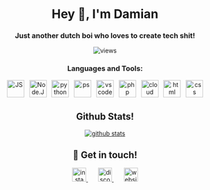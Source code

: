 <h1 align="center">Hey 👋, I'm Damian</h1>
<h3 align="center">Just another dutch boi who loves to create tech shit!</h3>

<p align="center">
  <img src="https://komarev.com/ghpvc/?username=damiankopernl&style=flat-square&label=profile%20views&color=6366f1" alt="views" />
</p>


<h3 align="center">Languages and Tools:</h3>

<p align="center">
  <img width="40px" alt="JS"       src="./assets/javascript.svg" />&nbsp;&nbsp;
  <img width="40px" alt="Node.JS"  src="./assets/nodejs.svg"/>&nbsp;&nbsp;
  <img width="40px" alt="python"   src="./assets/python.svg" />&nbsp;&nbsp;
  <img width="40px" alt="ps"       src="./assets/photoshop.svg" />&nbsp;&nbsp;
  <img width="40px" alt="vs code"  src="./assets/vscode.svg"/>&nbsp;&nbsp;
  <img width="40px" alt="php"      src="./assets/php.svg" />&nbsp;&nbsp;
  <img width="40px" alt="cloud"    src="./assets/cloud.svg" />&nbsp;&nbsp;
  <img width="40px" alt="html"     src="./assets/html.svg" />&nbsp;&nbsp;
  <img width="40px" alt="css"      src="./assets/css.svg" />
</p>


<h2 align="center">Github Stats!</h2>

<p align="center">
  <a href="https://github.com/damianict/">
    <img src="https://github-readme-stats.vercel.app/api?username=damiankopernl&show_icons=true&count_private=true&theme=tokyonight&hide_border=true" alt="github stats" >
  </a>
</p>


<h2 align="center">🤝 Get in touch!</h2>

<p align="center">
  <a href="https://www.twitter.com/dkoper08/" target="_blank">
    <img src="./assets/twitter.png" height="32" width="32" alt="insta" >
  </a>&nbsp;&nbsp;&nbsp;&nbsp;&nbsp;
  <a href="https://discord.com/invite/P3GmCgBAKb" target="_blank">
    <img src="./assets/discord.svg" height="32" width="32" alt="discord" >
  </a>&nbsp;&nbsp;&nbsp;&nbsp;&nbsp;
  <a href="https://koperdamian.nl/" target="_blank">
    <img src="./assets/aniket.png" height="32" width="32" alt="website" >
  </a>
</p>
